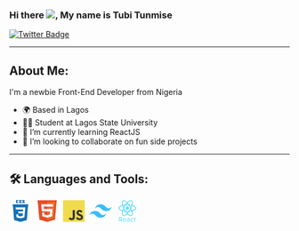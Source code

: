 ### Hi there <img src="https://media.giphy.com/media/hvRJCLFzcasrR4ia7z/giphy.gif" width="30px"/>, My name is Tubi Tunmise
<a href="twitter.com/TunmiseTubi">
    <img src="https://img.shields.io/badge/Twitter-blue?style=for-the-badge&logo=twitter&logoColor=white" alt="Twitter Badge"/>
  </a>
  
---

## About Me:
I'm a newbie Front-End Developer from Nigeria

- 🌍 Based in Lagos
- 👨‍🎓 Student at Lagos State University
- 🌱 I’m currently learning ReactJS
- 👯 I’m looking to collaborate on fun side projects

---

## 🛠 Languages and Tools:
<div>
  <img src="https://github.com/devicons/devicon/blob/master/icons/css3/css3-plain-wordmark.svg"  title="CSS3" alt="CSS" width="40" height="40"/>&nbsp;
  <img src="https://github.com/devicons/devicon/blob/master/icons/html5/html5-original.svg" title="HTML5" alt="HTML" width="40" height="40"/>&nbsp;
  <img src="https://github.com/devicons/devicon/blob/master/icons/javascript/javascript-original.svg" title="JavaScript" alt="JavaScript" width="40" height="40"/>&nbsp;
  <img src="https://github.com/devicons/devicon/blob/master/icons/tailwindcss/tailwindcss-plain.svg" title="TailwindCSS" alt="TailwindCSS" width="40" height="40"/>&nbsp;
  <img src="https://github.com/devicons/devicon/blob/master/icons/react/react-original-wordmark.svg" title="React" alt="React" width="40" height="40"/>&nbsp;
</div>
